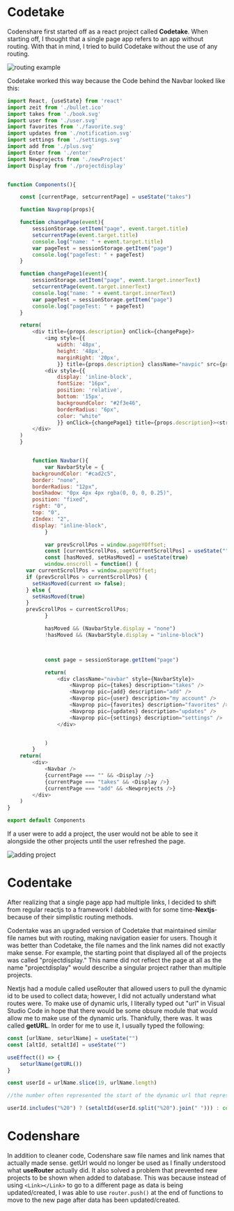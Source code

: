 # Codetake

Codenshare first started off as a react project called **Codetake**. When starting off, I thought that a single page app refers to an app without routing. With that in mind, I tried to build Codetake without the use of any routing. 

![routing example](https://firebasestorage.googleapis.com/v0/b/alonzoaustin-8314b.appspot.com/o/codenshare%2Fcodetake%2Fnavigation_between_projects.gif?alt=media&token=34bf8565-3855-4d05-8365-85bfcbebf49b)

Codetake worked this way because the Code behind the Navbar looked like this:

```javascript
import React, {useState} from 'react'
import zeit from './bullet.ico'
import takes from './book.svg'
import user from './user.svg'
import favorites from './favorite.svg'
import updates from './notification.svg'
import settings from './settings.svg'
import add from './plus.svg'
import Enter from './enter'
import Newprojects from './newProject'
import Display from './projectdisplay'


function Components(){

    const [currentPage, setcurrentPage] = useState("takes")

    function Navprop(props){

    function changePage(event){
        sessionStorage.setItem("page", event.target.title)
        setcurrentPage(event.target.title)
        console.log("name: " + event.target.title)
        var pageTest = sessionStorage.getItem("page")
        console.log("pageTest: " + pageTest)
    }

    function changePage1(event){
        sessionStorage.setItem("page", event.target.innerText)
        setcurrentPage(event.target.innerText)
        console.log("name: " + event.target.innerText)
        var pageTest = sessionStorage.getItem("page")
        console.log("pageTest: " + pageTest)
    }

    return(
        <div title={props.description} onClick={changePage}>
            <img style={{
                width: '48px', 
                height: '48px',
                marginRight: '20px',
                }} title={props.description} className="navpic" src={props.pic} />
            <div style={{
                display: 'inline-block',
                fontSize: "16px",
                position: 'relative',
                bottom: '15px',
                backgroundColor: "#2f3e46",
                borderRadius: "6px",
                color: "white"
                }} onClick={changePage1} title={props.description}><strong title={props.description}>{props.description}</strong></div>
        </div>
    )
    }


        function Navbar(){
            var NavbarStyle = {
        backgroundColor: "#cad2c5",
        border: "none",
        borderRadius: "12px",
        boxShadow: "0px 4px 4px rgba(0, 0, 0, 0.25)",
        position: "fixed",
        right: "0",
        top: "0",
        zIndex: "2",
        display: "inline-block",
            }

            var prevScrollPos = window.pageYOffset;
            const [currentScrollPos, setCurrentScrollPos] = useState("")
            const [hasMoved, setHasMoved] = useState(true)
            window.onscroll = function() {
      var currentScrollPos = window.pageYOffset;
      if (prevScrollPos > currentScrollPos) {
        setHasMoved(current => false);
      } else {
        setHasMoved(true)
      }
      prevScrollPos = currentScrollPos;
            } 

            hasMoved && (NavbarStyle.display = "none")
            !hasMoved && (NavbarStyle.display = "inline-block")



            const page = sessionStorage.getItem("page")

            return(
                <div className="navbar" style={NavbarStyle}>
                    <Navprop pic={takes} description="takes" />
                    <Navprop pic={add} description="add" />
                    <Navprop pic={user} description="my account" />
                    <Navprop pic={favorites} description="favorites" />
                    <Navprop pic={updates} description="updates" />
                    <Navprop pic={settings} description="settings" />
                </div>


            )
        }
    return(
        <div>
            <Navbar />
            {currentPage === "" && <Display />}
            {currentPage === "takes" && <Display />}
            {currentPage === "add" && <Newprojects />}
        </div>
    )
}

export default Components
```

If a user were to add a project, the user would not be able to see it alongside the other projects until the user refreshed the page.

![adding project](https://firebasestorage.googleapis.com/v0/b/alonzoaustin-8314b.appspot.com/o/codenshare%2Fcodetake%2Fadding_project.gif?alt=media&token=dfde70b5-7d7c-47bf-89a3-5b8e1ded1607)

# Codentake

After realizing that a single page app had multiple links, I decided to shift from regular reactjs to a framework I dabbled with for some time-**Nextjs**-because of their simplistic routing methods.

Codentake was an upgraded version of Codetake that maintained similar file names but with routing, making navigation easier for users. Though it was better than Codetake, the file names and the link names did not exactly make sense. For example, the starting point that displayed all of the projects was called "projectdisplay." This name did not reflect the page at all as the name "projectdisplay" would describe a singular project rather than multiple projects.

Nextjs had a module called useRouter that allowed users to pull the dynamic id to be used to collect data; however, I did not actually understand what routes were. To make use of dynamic urls, I literally typed out "url" in Visual Studio Code in hope that there would be some obsure module that would allow me to make use of the dynamic urls. Thankfully, there was. It was called **getURL**. In order for me to use it, I usually typed the following: 

```javascript
const [urlName, seturlName] = useState("")
const [altId, setaltId] = useState("")

useEffect(() => {
	seturlName(getURL())
}

const userId = urlName.slice(19, urlName.length)

//the number often represented the start of the dynamic url that represented an id or data

userId.includes("%20") ? (setaltId(userId.split("%20").join(" "))) : console.log("all good")
```

# Codenshare

In addition to cleaner code, Codenshare saw file names and link names that actually made sense. getUrl would no longer be used as I finally understood what **useRouter** actually did. It also solved a problem that prevented new projects to be shown when added to database. This was because instead of using `<Link></Link>` to go to a different page as data is being updated/created, I was able to use `router.push()` at the end of functions to move to the new page after data has been updated/created.
